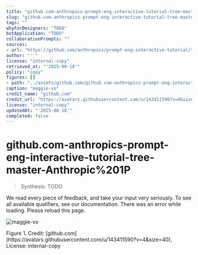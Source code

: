 ```yaml
---
title: "github.com-anthropics-prompt-eng-interactive-tutorial-tree-master-Anthropic%201P"
slug: "github.com-anthropics-prompt-eng-interactive-tutorial-tree-master-Anthropic%201P"
tags: ""
whyForDesigners: "TODO"
botApplication: "TODO"
collaborationPrompts: ""
sources:
- url: "https://github.com/anthropics/prompt-eng-interactive-tutorial/tree/master/Anthropic%201P"
author: "''"
license: "internal-copy"
retrieved_at: "'2025-08-18'"
policy: "copy"
figures: []
- path: "../assets/github.com/github.com-anthropics-prompt-eng-interactive-tutorial-tree-master-Anthropic%201P/dec4216a517b.webp"
caption: "maggie-vo"
credit_name: "github.com"
credit_url: "https://avatars.githubusercontent.com/u/143411590?v=4&size=40"
license: "internal-copy"
updatedAt: "'2025-08-18'"
completed: false
---
```


# github.com-anthropics-prompt-eng-interactive-tutorial-tree-master-Anthropic%201P

> Synthesis: TODO

We read every piece of feedback, and take your input very seriously.
To see all available qualifiers, see our documentation.
There was an error while loading. Please reload this page.

![maggie-vo](../assets/github.com/github.com-anthropics-prompt-eng-interactive-tutorial-tree-master-Anthropic%201P/dec4216a517b.webp)
<figcaption>Figure 1. Credit: [github.com](https://avatars.githubusercontent.com/u/143411590?v=4&size=40), License: internal-copy</figcaption>
